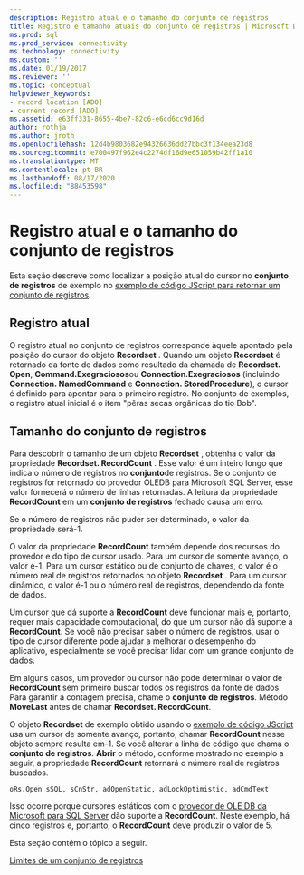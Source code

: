 ```yaml
---
description: Registro atual e o tamanho do conjunto de registros
title: Registro e tamanho atuais do conjunto de registros | Microsoft Docs
ms.prod: sql
ms.prod_service: connectivity
ms.technology: connectivity
ms.custom: ''
ms.date: 01/19/2017
ms.reviewer: ''
ms.topic: conceptual
helpviewer_keywords:
- record location [ADO]
- current record [ADO]
ms.assetid: e63ff331-8655-4be7-82c6-e6cd6cc9d16d
author: rothja
ms.author: jroth
ms.openlocfilehash: 12d4b9803682e94326636dd27bbc3f134eea23d8
ms.sourcegitcommit: e700497f962e4c2274df16d9e651059b42ff1a10
ms.translationtype: MT
ms.contentlocale: pt-BR
ms.lasthandoff: 08/17/2020
ms.locfileid: "88453598"
---
```

# <a name="current-record-and-size-of-recordset"></a>Registro atual e o tamanho do conjunto de registros
Esta seção descreve como localizar a posição atual do cursor no **conjunto de registros** de exemplo no [exemplo de código JScript para retornar um conjunto de registros](../../../ado/guide/data/jscript-code-example-to-return-a-recordset.md).  
  
## <a name="current-record"></a>Registro atual  
 O registro atual no conjunto de registros corresponde àquele apontado pela posição do cursor do objeto **Recordset** . Quando um objeto **Recordset** é retornado da fonte de dados como resultado da chamada de **Recordset. Open**, **Command.Exegraciosos**ou **Connection.Exegraciosos** (incluindo **Connection. NamedCommand** e **Connection. StoredProcedure**), o cursor é definido para apontar para o primeiro registro. No conjunto de exemplos, o registro atual inicial é o item "pêras secas orgânicas do tio Bob".  
  
## <a name="size-of-recordset"></a>Tamanho do conjunto de registros  
 Para descobrir o tamanho de um objeto **Recordset** , obtenha o valor da propriedade **Recordset. RecordCount** . Esse valor é um inteiro longo que indica o número de registros no **conjunto**de registros. Se o conjunto de registros for retornado do provedor OLEDB para Microsoft SQL Server, esse valor fornecerá o número de linhas retornadas. A leitura da propriedade **RecordCount** em um **conjunto de registros** fechado causa um erro.  
  
 Se o número de registros não puder ser determinado, o valor da propriedade será-1.  
  
 O valor da propriedade **RecordCount** também depende dos recursos do provedor e do tipo de cursor usado. Para um cursor de somente avanço, o valor é-1. Para um cursor estático ou de conjunto de chaves, o valor é o número real de registros retornados no objeto **Recordset** . Para um cursor dinâmico, o valor é-1 ou o número real de registros, dependendo da fonte de dados.  
  
 Um cursor que dá suporte a **RecordCount** deve funcionar mais e, portanto, requer mais capacidade computacional, do que um cursor não dá suporte a **RecordCount**. Se você não precisar saber o número de registros, usar o tipo de cursor diferente pode ajudar a melhorar o desempenho do aplicativo, especialmente se você precisar lidar com um grande conjunto de dados.  
  
 Em alguns casos, um provedor ou cursor não pode determinar o valor de **RecordCount** sem primeiro buscar todos os registros da fonte de dados. Para garantir a contagem precisa, chame o **conjunto de registros**. Método **MoveLast** antes de chamar **Recordset. RecordCount**.  
  
 O objeto **Recordset** de exemplo obtido usando o [exemplo de código JScript](../../../ado/guide/data/jscript-code-example-to-return-a-recordset.md) usa um cursor de somente avanço, portanto, chamar **RecordCount** nesse objeto sempre resulta em-1. Se você alterar a linha de código que chama o **conjunto de registros**. **Abrir** o método, conforme mostrado no exemplo a seguir, a propriedade **RecordCount** retornará o número real de registros buscados.  
  
```  
oRs.Open sSQL, sCnStr, adOpenStatic, adLockOptimistic, adCmdText   
```  
  
 Isso ocorre porque cursores estáticos com o [provedor de OLE DB da Microsoft para SQL Server](../../../ado/guide/appendixes/microsoft-ole-db-provider-for-sql-server.md) dão suporte a **RecordCount**. Neste exemplo, há cinco registros e, portanto, o **RecordCount** deve produzir o valor de 5.  
  
 Esta seção contém o tópico a seguir.  
  
 [Limites de um conjunto de registros](../../../ado/guide/data/boundaries-of-a-recordset.md)
